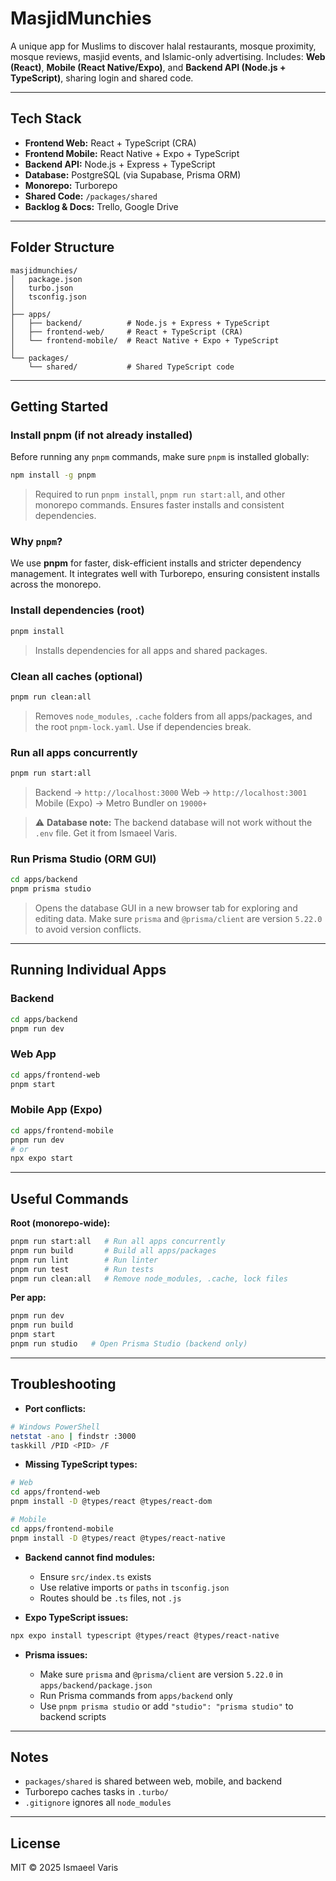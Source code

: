 # MasjidMunchies

A unique app for Muslims to discover halal restaurants, mosque proximity, mosque reviews, masjid events, and Islamic-only advertising. Includes: **Web (React)**, **Mobile (React Native/Expo)**, and **Backend API (Node.js + TypeScript)**, sharing login and shared code.

---

## Tech Stack

* **Frontend Web:** React + TypeScript (CRA)
* **Frontend Mobile:** React Native + Expo + TypeScript
* **Backend API:** Node.js + Express + TypeScript
* **Database:** PostgreSQL (via Supabase, Prisma ORM)
* **Monorepo:** Turborepo
* **Shared Code:** `/packages/shared`
* **Backlog & Docs:** Trello, Google Drive

---

## Folder Structure

```
masjidmunchies/
│   package.json
│   turbo.json
│   tsconfig.json
│
├── apps/
│   ├── backend/          # Node.js + Express + TypeScript
│   ├── frontend-web/     # React + TypeScript (CRA)
│   └── frontend-mobile/  # React Native + Expo + TypeScript
│
└── packages/
    └── shared/           # Shared TypeScript code
```

---

## Getting Started

### Install pnpm (if not already installed)

Before running any `pnpm` commands, make sure `pnpm` is installed globally:

```bash
npm install -g pnpm
```

> Required to run `pnpm install`, `pnpm run start:all`, and other monorepo commands. Ensures faster installs and consistent dependencies.

### Why `pnpm`?

We use **pnpm** for faster, disk-efficient installs and stricter dependency management. It integrates well with Turborepo, ensuring consistent installs across the monorepo.

### Install dependencies (root)

```bash
pnpm install
```

> Installs dependencies for all apps and shared packages.

### Clean all caches (optional)

```bash
pnpm run clean:all
```

> Removes `node_modules`, `.cache` folders from all apps/packages, and the root `pnpm-lock.yaml`. Use if dependencies break.

### Run all apps concurrently

```bash
pnpm run start:all
```

> Backend → `http://localhost:3000`
> Web → `http://localhost:3001`
> Mobile (Expo) → Metro Bundler on `19000+`

> ⚠️ **Database note:** The backend database will not work without the `.env` file. Get it from Ismaeel Varis.

### Run Prisma Studio (ORM GUI)

```bash
cd apps/backend
pnpm prisma studio
```

> Opens the database GUI in a new browser tab for exploring and editing data.
> Make sure `prisma` and `@prisma/client` are version `5.22.0` to avoid version conflicts.

---

## Running Individual Apps

### Backend

```bash
cd apps/backend
pnpm run dev
```

### Web App

```bash
cd apps/frontend-web
pnpm start
```

### Mobile App (Expo)

```bash
cd apps/frontend-mobile
pnpm run dev
# or
npx expo start
```

---

## Useful Commands

**Root (monorepo-wide):**

```bash
pnpm run start:all   # Run all apps concurrently
pnpm run build       # Build all apps/packages
pnpm run lint        # Run linter
pnpm run test        # Run tests
pnpm run clean:all   # Remove node_modules, .cache, lock files
```

**Per app:**

```bash
pnpm run dev
pnpm run build
pnpm start
pnpm run studio   # Open Prisma Studio (backend only)
```

---

## Troubleshooting

* **Port conflicts:**

```bash
# Windows PowerShell
netstat -ano | findstr :3000
taskkill /PID <PID> /F
```

* **Missing TypeScript types:**

```bash
# Web
cd apps/frontend-web
pnpm install -D @types/react @types/react-dom

# Mobile
cd apps/frontend-mobile
pnpm install -D @types/react @types/react-native
```

* **Backend cannot find modules:**

  * Ensure `src/index.ts` exists
  * Use relative imports or `paths` in `tsconfig.json`
  * Routes should be `.ts` files, not `.js`

* **Expo TypeScript issues:**

```bash
npx expo install typescript @types/react @types/react-native
```

* **Prisma issues:**

  * Make sure `prisma` and `@prisma/client` are version `5.22.0` in `apps/backend/package.json`
  * Run Prisma commands from `apps/backend` only
  * Use `pnpm prisma studio` or add `"studio": "prisma studio"` to backend scripts

---

## Notes

* `packages/shared` is shared between web, mobile, and backend
* Turborepo caches tasks in `.turbo/`
* `.gitignore` ignores all `node_modules`

---

## License

MIT © 2025 Ismaeel Varis
